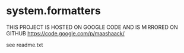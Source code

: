 system.formatters
=================

THIS PROJECT IS HOSTED ON GOOGLE CODE AND IS MIRRORED ON GITHUB
https://code.google.com/p/maashaack/


see readme.txt
